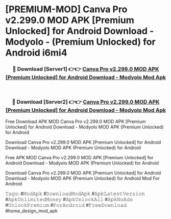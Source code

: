 # [PREMIUM-MOD] Canva Pro v2.299.0 MOD APK [Premium Unlocked] for Android Download - Modyolo - (Premium Unlocked) for Android i6mi4



<div align="center">
<h3>🔴 Download [Server1] 👉👉 <a href="https://momento.my/?title=Canva_Pro_v2.299.0_MOD_APK_[Premium_Unlocked]_for_Android_Download_-_Modyolo">Canva Pro v2.299.0 MOD APK [Premium Unlocked] for Android Download - Modyolo Mod Apk</a></h3><br>

<h3>🔴 Download [Server2] 👉👉 <a href="https://momento.my/?title=Canva_Pro_v2.299.0_MOD_APK_[Premium_Unlocked]_for_Android_Download_-_Modyolo">Canva Pro v2.299.0 MOD APK [Premium Unlocked] for Android Download - Modyolo Mod Apk</a></h3>
</div>



Free Download APK MOD Canva Pro v2.299.0 MOD APK [Premium Unlocked] for Android Download - Modyolo MOD APK (Premium Unlocked) for Android

Download Canva Pro v2.299.0 MOD APK [Premium Unlocked] for Android Download - Modyolo MOD APK (Premium Unlocked) for Android

Free APK MOD Canva Pro v2.299.0 MOD APK [Premium Unlocked] for Android Download - Modyolo MOD APK (Premium Unlocked) for Android

Download Canva Pro v2.299.0 MOD APK [Premium Unlocked] for Android Download - Modyolo MOD APK (Premium Unlocked) for Android Mod For Android

𝚃𝚊𝚐𝚜: #𝙼𝚘𝚍𝙰𝚙𝚔 #𝙳𝚘𝚠𝚗𝚕𝚘𝚊𝚍𝙼𝚘𝚍𝙰𝚙𝚔 #𝙰𝚙𝚔𝙻𝚊𝚝𝚎𝚜𝚝𝚅𝚎𝚛𝚜𝚒𝚘𝚗 #𝙰𝚙𝚔𝚄𝚗𝚕𝚒𝚖𝚒𝚝𝚎𝚍𝙼𝚘𝚗𝚎𝚢 #𝙰𝚙𝚔𝚄𝚗𝚕𝚘𝚌𝚔𝙰𝚕𝚕 #𝙰𝚙𝚔𝙽𝚘𝙰𝚍𝚜 #𝚄𝚗𝚕𝚘𝚌𝚔𝙿𝚛𝚎𝚖𝚒𝚞𝚖 #𝙵𝚘𝚛𝙰𝚗𝚍𝚛𝚘𝚒𝚍 #𝙵𝚛𝚎𝚎𝙳𝚘𝚠𝚗𝚕𝚘𝚊𝚍 #home_design_mod_apk
